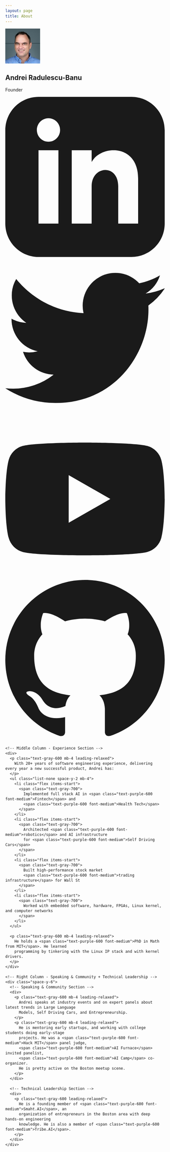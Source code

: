 ```yaml
---
layout: page
title: About
---
```


<div class="bg-gradient-to-br from-white to-blue-50 rounded-lg shadow-lg p-8">
  <div class="grid md:grid-cols-3 gap-8 items-start">
    <!-- Left Column - Photo and Name -->
    <div class="text-center md:text-left">
      <div class="w-48 h-48 md:w-64 md:h-64 mx-auto md:mx-0 mb-6 relative">
        <img src="/assets/images/andrei.jpg" alt="Andrei Radulescu-Banu" 
             class="w-full h-full object-cover rounded-full">
      </div>
      <h2 class="text-2xl font-bold text-gray-900 mb-2">Andrei Radulescu-Banu</h2>
      <p class="text-lg text-gray-600 mb-4">Founder</p>
      <!-- Social Links -->
      <div class="flex justify-center md:justify-start space-x-4">
        <a href="https://www.linkedin.com/in/andrei-radulescu-banu" target="_blank" rel="noopener noreferrer" 
           class="text-gray-600 hover:text-blue-600 transition-colors">
          <svg class="w-6 h-6" fill="currentColor" viewBox="0 0 24 24">
            <path d="M19 0h-14c-2.761 0-5 2.239-5 5v14c0 2.761 2.239 5 5 5h14c2.761 0 5-2.239 5-5v-14c0-2.761-2.239-5-5-5zm-11 19h-3v-11h3v11zm-1.5-12.268c-.966 0-1.75-.79-1.75-1.764s.784-1.764 1.75-1.764 1.75.79 1.75 1.764-.783 1.764-1.75 1.764zm13.5 12.268h-3v-5.604c0-3.368-4-3.113-4 0v5.604h-3v-11h3v1.765c1.396-2.586 7-2.777 7 2.476v6.759z"/>
          </svg>
        </a>
        <a href="https://x.com/bitdribble" target="_blank" rel="noopener noreferrer" 
           class="text-gray-600 hover:text-blue-400 transition-colors">
          <svg class="w-6 h-6" fill="currentColor" viewBox="0 0 24 24">
            <path d="M23.953 4.57a10 10 0 01-2.825.775 4.958 4.958 0 002.163-2.723c-.951.555-2.005.959-3.127 1.184a4.92 4.92 0 00-8.384 4.482C7.69 8.095 4.067 6.13 1.64 3.162a4.822 4.822 0 00-.666 2.475c0 1.71.87 3.213 2.188 4.096a4.904 4.904 0 01-2.228-.616v.06a4.923 4.923 0 003.946 4.827 4.996 4.996 0 01-2.212.085 4.936 4.936 0 004.604 3.417 9.867 9.867 0 01-6.102 2.105c-.39 0-.779-.023-1.17-.067a13.995 13.995 0 007.557 2.209c9.053 0 13.998-7.496 13.998-13.985 0-.21 0-.42-.015-.63A9.935 9.935 0 0024 4.59z"/>
          </svg>
        </a>
        <a href="https://www.youtube.com/@AndreiRadulescuBanu" target="_blank" rel="noopener noreferrer" 
           class="text-gray-600 hover:text-red-600 transition-colors">
          <svg class="w-6 h-6" fill="currentColor" viewBox="0 0 24 24">
            <path d="M23.498 6.186a3.016 3.016 0 0 0-2.122-2.136C19.505 3.545 12 3.545 12 3.545s-7.505 0-9.377.505A3.017 3.017 0 0 0 .502 6.186C0 8.07 0 12 0 12s0 3.93.502 5.814a3.016 3.016 0 0 0 2.122 2.136c1.871.505 9.376.505 9.376.505s7.505 0 9.377-.505a3.015 3.015 0 0 0 2.122-2.136C24 15.93 24 12 24 12s0-3.93-.502-5.814zM9.545 15.568V8.432L15.818 12l-6.273 3.568z"/>
          </svg>
        </a>
        <a href="https://github.com/andrei-radulescu-banu" target="_blank" rel="noopener noreferrer" 
           class="text-gray-600 hover:text-gray-900 transition-colors">
          <svg class="w-6 h-6" fill="currentColor" viewBox="0 0 24 24">
            <path d="M12 0c-6.626 0-12 5.373-12 12 0 5.302 3.438 9.8 8.207 11.387.599.111.793-.261.793-.577v-2.234c-3.338.726-4.033-1.416-4.033-1.416-.546-1.387-1.333-1.756-1.333-1.756-1.089-.745.083-.729.083-.729 1.205.084 1.839 1.237 1.839 1.237 1.07 1.834 2.807 1.304 3.492.997.107-.775.418-1.305.762-1.604-2.665-.305-5.467-1.334-5.467-5.931 0-1.311.469-2.381 1.236-3.221-.124-.303-.535-1.524.117-3.176 0 0 1.008-.322 3.301 1.23.957-.266 1.983-.399 3.003-.404 1.02.005 2.047.138 3.006.404 2.291-1.552 3.297-1.23 3.297-1.23.653 1.653.242 2.874.118 3.176.77.84 1.235 1.911 1.235 3.221 0 4.609-2.807 5.624-5.479 5.921.43.372.823 1.102.823 2.222v3.293c0 .319.192.694.801.576 4.765-1.589 8.199-6.086 8.199-11.386 0-6.627-5.373-12-12-12z"/>
          </svg>
        </a>
      </div>
    </div>
    
    <!-- Middle Column - Experience Section -->
    <div>
      <p class="text-gray-600 mb-4 leading-relaxed">
        With 20+ years of software engineering experience, delivering every year a new successful product, Andrei has:
      </p>
      <ul class="list-none space-y-2 mb-4">
        <li class="flex items-start">
          <span class="text-gray-700">
            Implemented full stack AI in <span class="text-purple-600 font-medium">Fintech</span> and 
            <span class="text-purple-600 font-medium">Health Tech</span>
          </span>
        </li>
        <li class="flex items-start">
          <span class="text-gray-700">
            Architected <span class="text-purple-600 font-medium">robotics</span> and AI infrastructure 
            for <span class="text-purple-600 font-medium">Self Driving Cars</span>
          </span>
        </li>
        <li class="flex items-start">
          <span class="text-gray-700">
            Built high-performance stock market 
            <span class="text-purple-600 font-medium">trading infrastructure</span> for Wall St
          </span>
        </li>
        <li class="flex items-start">
          <span class="text-gray-700">
            Worked with embedded software, hardware, FPGAs, Linux kernel, and computer networks
          </span>
        </li>
      </ul>
      
      <p class="text-gray-600 mb-4 leading-relaxed">
        He holds a <span class="text-purple-600 font-medium">PhD in Math from MIT</span>. He learned 
        programming by tinkering with the Linux IP stack and with kernel drivers.
      </p>
    </div>

    <!-- Right Column - Speaking & Community + Technical Leadership -->
    <div class="space-y-6">
      <!-- Speaking & Community Section -->
      <div>
        <p class="text-gray-600 mb-4 leading-relaxed">
          Andrei speaks at industry events and on expert panels about latest trends in Large Language 
          Models, Self Driving Cars, and Entrepreneurship.
        </p>
        <p class="text-gray-600 mb-4 leading-relaxed">
          He is mentoring early startups, and working with college students doing early-stage 
          projects. He was a <span class="text-purple-600 font-medium">Hack MIT</span> panel judge, 
          <span class="text-purple-600 font-medium">AI Furnace</span> invited panelist, 
          <span class="text-purple-600 font-medium">AI Camp</span> co-organizer. 
          He is pretty active on the Boston meetup scene.
        </p>
      </div>

      <!-- Technical Leadership Section -->
      <div>
        <p class="text-gray-600 leading-relaxed">
          He is a founding member of <span class="text-purple-600 font-medium">Smaht.AI</span>, an 
          organization of entrepreneurs in the Boston area with deep hands-on engineering 
          knowledge. He is also a member of <span class="text-purple-600 font-medium">Tribe.AI</span>. 
        </p>
      </div>
    </div>
  </div>
</div> 
